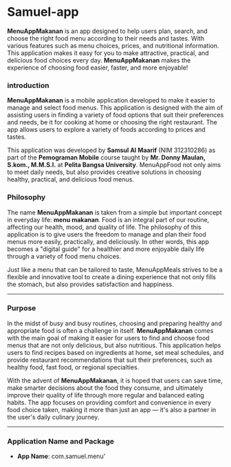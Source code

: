# Samuel-app
**MenuAppMakanan** is an app designed to help users plan, search, and choose the right food menu according to their needs and tastes. With various features such as menu choices, prices, and nutritional information. This application makes it easy for you to make attractive, practical, and delicious food choices every day. **MenuAppMakanan** makes the experience of choosing food easier, faster, and more enjoyable!

### introduction

**MenuAppMakanan** is a mobile application developed to make it easier to manage and select food menus. This application is designed with the aim of assisting users in finding a variety of food options that suit their preferences and needs, be it for cooking at home or choosing the right restaurant. The app allows users to explore a variety of foods according to prices and tastes.

This application was developed by **Samsul Al Maarif** (NIM 312310286) as part of the **Pemograman Mobile** course taught by **Mr. Donny Maulan, S.kom., M.M.S.I.** at **Pelita Bangsa University**. MenuAppFood not only aims to meet daily needs, but also provides creative solutions in choosing healthy, practical, and delicious food menus.

### Philosophy

  

The name **MenuAppMakanan** is taken from a simple but important concept in everyday life: **menu makanan**. Food is an integral part of our routine, affecting our health, mood, and quality of life. The philosophy of this application is to give users the freedom to manage and plan their food menus more easily, practically, and deliciously. In other words, this app becomes a "digital guide" for a healthier and more enjoyable daily life through a variety of food menu choices.

Just like a menu that can be tailored to taste, MenuAppMeals strives to be a flexible and innovative tool to create a dining experience that not only fills the stomach, but also provides satisfaction and happiness.

___

### Purpose

  
In the midst of busy and busy routines, choosing and preparing healthy and appropriate food is often a challenge in itself. **MenuAppMakanan** comes with the main goal of making it easier for users to find and choose food menus that are not only delicious, but also nutritious. This application helps users to find recipes based on ingredients at home, set meal schedules, and provide restaurant recommendations that suit their preferences, such as healthy food, fast food, or regional specialties.

With the advent of **MenuAppMakanan**, it is hoped that users can save time, make smarter decisions about the food they consume, and ultimately improve their quality of life through more regular and balanced eating habits. The app focuses on providing comfort and convenience in every food choice taken, making it more than just an app — it's also a partner in the user's daily culinary journey.


___
### Application Name and Package

-   **App Name**: com.samuel.menu'

